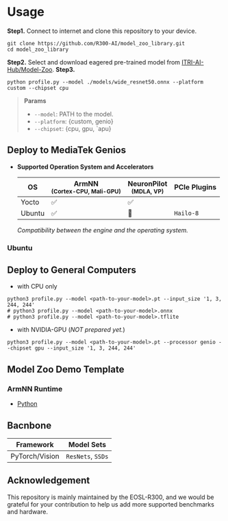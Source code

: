 # Usage
**Step1.** Connect to internet and clone this repository to your device.
  ```
  git clone https://github.com/R300-AI/model_zoo_library.git
  cd model_zoo_library
  ```

**Step2.** Select and download eagered pre-trained model from [ITRI-AI-Hub/Model-Zoo](https://github.com/R300-AI/ITRI-AI-Hub/tree/main/Model-Zoo).
**Step3.**
  ```
  python profile.py --model ./models/wide_resnet50.onnx --platform custom --chipset cpu
  ```
>**Params**
> * `--model`: PATH to the model.
> * `--platform`: {custom, genio}
> * `--chipset`: {cpu, gpu, `apu} 

## Deploy to MediaTek Genios

* **Supported Operation System and Accelerators**
  
  |         OS       | ArmNN<br><sup>(Cortex-CPU, Mali-GPU)  | NeuronPilot<br><sup>(MDLA, VP)  |          PCIe Plugins          |
  |         ----     |         --------------------          |       -------------------       |      -------------------       |
  |      Yocto       |        :white_check_mark:             |       :white_check_mark:        |                                |
  |      Ubuntu      |          :white_check_mark:           |       :black_square_button:     |  `Hailo-8`                     |

  *Compatibility between the engine and the operating system.*
  
### Ubuntu

## Deploy to General Computers
  * with CPU only
  ```
  python3 profile.py --model <path-to-your-model>.pt --input_size '1, 3, 244, 244'
  # python3 profile.py --model <path-to-your-model>.onnx
  # python3 profile.py --model <path-to-your-model>.tflite
  ```
  * with NVIDIA-GPU (*NOT prepared yet.*)
  ```
  python3 profile.py --model <path-to-your-model>.pt --processor genio --chipset gpu --input_size '1, 3, 244, 244'
  ```



## Model Zoo Demo Template
### ArmNN Runtime
* [Python](https://github.com/R300-AI/model_zoo_library/blob/main/template/armnn.py)


## Bacnbone
  |    Framework     |                Model Sets             | 
  |         ----     |         --------------------          |  
  | PyTorch/Vision   |  `ResNets`, `SSDs`                    | 
  
## Acknowledgement

This repository is mainly maintained by the EOSL-R300, and we would be grateful for your contribution to help us add more supported benchmarks and hardware.
